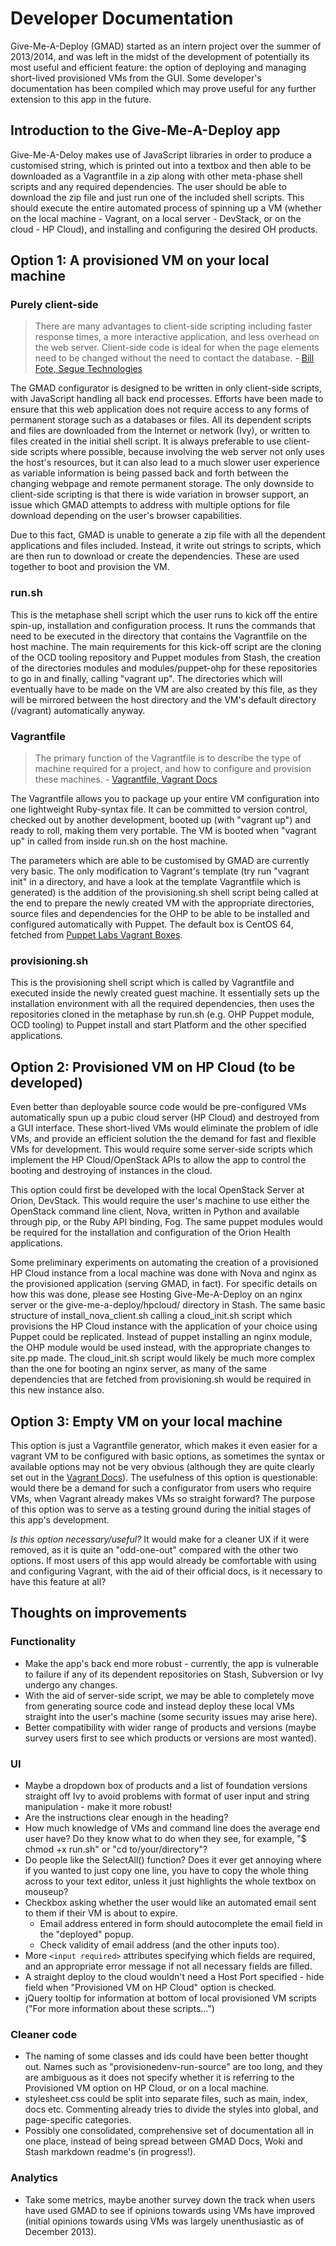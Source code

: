 # Developer Documentation

Give-Me-A-Deploy (GMAD) started as an intern project over the summer of 2013/2014, and was left in the midst of the development of potentially its most useful and efficient feature: the option of deploying and managing short-lived provisioned VMs from the GUI. Some developer's documentation has been compiled which may prove useful for any further extension to this app in the future.

## Introduction to the Give-Me-A-Deploy app

Give-Me-A-Deloy makes use of JavaScript libraries in order to produce a customised string, which is printed out into a textbox and then able to be downloaded as a Vagrantfile in a zip along with other meta-phase shell scripts and any required dependencies. The user should be able to download the zip file and just run one of the included shell scripts. This should execute the entire automated process of spinning up a VM (whether on the local machine - Vagrant, on a local server - DevStack, or on the cloud - HP Cloud), and installing and configuring the desired OH products.

## Option 1: A provisioned VM on your local machine

### Purely client-side

> There are many advantages to client-side scripting including faster response times, a more interactive application, and less overhead on the web server. Client-side code is ideal for when the page elements need to be changed without the need to contact the database. - [Bill Fote, Segue Technologies](http://www.seguetech.com/blog/2013/05/01/client-side-server-side-code-difference)

The GMAD  configurator is designed to be written in only client-side scripts, with JavaScript handling all back end processes. Efforts have been made to ensure that this web application does not require access to any forms of permanent storage such as a databases or files. All its dependent scripts and files are downloaded from the Internet or network (Ivy), or written to files created in the initial shell script. It is always preferable to use client-side scripts where possible, because involving the web server not only uses the host's resources, but it can also lead to a much slower user experience as variable information is being passed back and forth between the changing webpage and remote permanent storage. The only downside to client-side scripting is that there is wide variation in browser support, an issue which GMAD attempts to address with multiple options for file download depending on the user's browser capabilities.

Due to this fact, GMAD is unable to generate a zip file with all the dependent applications and files included. Instead, it write out strings to scripts, which are then run to download or create the dependencies. These are used together to boot and provision the VM.

### run.sh

This is the metaphase shell script which the user runs to kick off the entire spin-up, installation and configuration process.
It runs the commands that need to be executed in the directory that contains the Vagrantfile on the host machine. The main requirements for this kick-off script are the cloning of the OCD tooling repository and Puppet modules from Stash, the creation of the directories modules and modules/puppet-ohp for these repositories to go in and finally, calling "vagrant up". The directories which will eventually have to be made on the VM are also created by this file, as they will be mirrored between the host directory and the VM's default directory (/vagrant) automatically anyway.

### Vagrantfile

> The primary function of the Vagrantfile is to describe the type of machine required for a project, and how to configure and provision these machines. - [Vagrantfile, Vagrant Docs](https://www.vagrantup.com/docs/vagrantfile/index.html)

The Vagrantfile allows you to package up your entire VM configuration into one lightweight Ruby-syntax file. It can be committed to version control, checked out by another development, booted up (with "vagrant up") and ready to roll, making them very portable. The VM is booted when "vagrant up" in called from inside run.sh on the host machine.

The parameters which are able to be customised by GMAD are currently very basic. The only modification to Vagrant's template (try run "vagrant init" in a directory, and have a look at the template Vagrantfile which is generated) is the addition of the provisioning.sh shell script being called at the end to prepare the newly created VM with the appropriate directories, source files and dependencies for the OHP to be able to be installed and configured automatically with Puppet. The default box is CentOS 64, fetched from [Puppet Labs Vagrant Boxes](http://puppet-vagrant-boxes.puppetlabs.com/).

### provisioning.sh

This is the provisioning shell script which is called by Vagrantfile and executed inside the newly created guest machine. It essentially sets up the installation environment with all the required dependencies, then uses the repositories cloned in the metaphase by run.sh (e.g. OHP Puppet module, OCD tooling) to Puppet install and start Platform and the other specified applications.

## Option 2: Provisioned VM on HP Cloud (to be developed)

Even better than deployable source code would be pre-configured VMs automatically spun up a pubic cloud server (HP Cloud) and destroyed from a GUI interface. These short-lived VMs would eliminate the problem of idle VMs, and provide an efficient solution the the demand for fast and flexible VMs for development. This would require some server-side scripts which implement the HP Cloud/OpenStack APIs to allow the app to control the booting and destroying of instances in the cloud.

This option could first be developed with the local OpenStack Server at Orion, DevStack. This would require the user's machine to use either the OpenStack command line client, Nova, written in Python and available through pip, or the Ruby API binding, Fog. The same puppet modules would be required for the installation and configuration of the Orion Health applications.

Some preliminary experiments on automating the creation of a provisioned HP Cloud instance from a local machine was done with Nova and nginx as the provisioned application (serving GMAD, in fact). For specific details on how this was done, please see Hosting Give-Me-A-Deploy on an nginx server or the give-me-a-deploy/hpcloud/ directory in Stash. The same basic structure of install_nova_client.sh calling a cloud_init.sh script which provisions the HP Cloud instance with the application of your choice using Puppet could be replicated. Instead of puppet installing an nginx module, the OHP module would be used instead, with the appropriate changes to site.pp made. The cloud_init.sh script would likely be much more complex than the one for booting an nginx server, as many of the same dependencies that are fetched from provisioning.sh would be required in this new instance also.
 
## Option 3: Empty VM on your local machine

This option is just a Vagrantfile generator, which makes it even easier for a vagrant VM to be configured with basic options, as sometimes the syntax or available options may not be very obvious (although they are quite clearly set out in the [Vagrant Docs](https://www.vagrantup.com/docs/virtualbox/configuration.html)). The usefulness of this option is questionable: would there be a demand for such a configurator from users who require VMs, when Vagrant already makes VMs so straight forward? The purpose of this option was to serve as a testing ground during the initial stages of this app's development.

*Is this option necessary/useful?*
It would make for a cleaner UX if it were removed, as it is quite an "odd-one-out" compared with the other two options. If most users of this app would already be comfortable with using and configuring Vagrant, with the aid of their official docs, is it necessary to have this feature at all?

## Thoughts on improvements

### Functionality

* Make the app's back end more robust - currently, the app is vulnerable to failure if any of its dependent repositories on Stash, Subversion or Ivy undergo any changes.
* With the aid of server-side script, we may be able to completely move from generating source code and instead deploy these local VMs straight into the user's machine (some security issues may arise here).
* Better compatibility with wider range of products and versions (maybe survey users first to see which products or versions are most wanted).

### UI

* Maybe a dropdown box of products and a list of foundation versions straight off Ivy to avoid problems with format of user input and string manipulation - make it more robust!
* Are the instructions clear enough in the heading?
* How much knowledge of VMs and command line does the average end user have? Do they know what to do when they see, for example, "$ chmod +x run.sh" or "cd to/your/directory"?
* Do people like the SelectAll() function? Does it ever get annoying where if you wanted to just copy one line, you have to copy the whole thing across to your text editor, unless it just highlights the whole textbox on mouseup?
* Checkbox asking whether the user would like an automated email sent to them if their VM is about to expire.
  * Email address entered in form should autocomplete the email field in the "deployed" popup.
  * Check validity of email address (and the other inputs too).
* More `<input required>` attributes specifying which fields are required, and an appropriate error message if not all necessary fields are filled.
* A straight deploy to the cloud wouldn't need a Host Port specified - hide field when "Provisioned VM on HP Cloud" option is checked.
* jQuery tooltip for information at bottom of local provisioned VM scripts ("For more information about these scripts...")

### Cleaner code

* The naming of some classes and ids could have been better thought out. Names such as "provisionedenv-run-source" are too long, and they are ambiguous as it does not specify whether it is referring to the Provisioned VM option on HP Cloud, or on a local machine.
* stylesheet.css could be split into separate files, such as main, index, docs etc. Commenting already tries to divide the styles into global, and page-specific categories.
* Possibly one consolidated, comprehensive set of documentation all in one place, instead of being spread between GMAD Docs, Woki and Stash markdown readme's (in progress!).

### Analytics

* Take some metrics, maybe another survey down the track when users have used GMAD to see if opinions towards using VMs have improved (initial opinions towards using VMs was largely unenthusiastic as of December 2013).